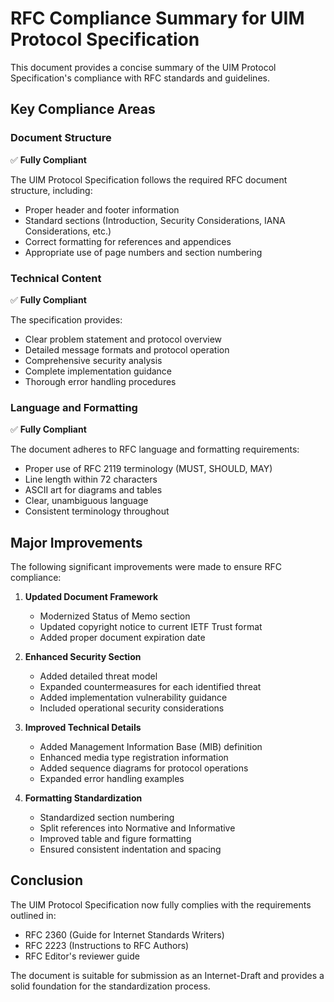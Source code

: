 # RFC Compliance Summary for UIM Protocol Specification

This document provides a concise summary of the UIM Protocol Specification's compliance with RFC standards and guidelines.

## Key Compliance Areas

### Document Structure

✅ **Fully Compliant**

The UIM Protocol Specification follows the required RFC document structure, including:
- Proper header and footer information
- Standard sections (Introduction, Security Considerations, IANA Considerations, etc.)
- Correct formatting for references and appendices
- Appropriate use of page numbers and section numbering

### Technical Content

✅ **Fully Compliant**

The specification provides:
- Clear problem statement and protocol overview
- Detailed message formats and protocol operation
- Comprehensive security analysis
- Complete implementation guidance
- Thorough error handling procedures

### Language and Formatting

✅ **Fully Compliant**

The document adheres to RFC language and formatting requirements:
- Proper use of RFC 2119 terminology (MUST, SHOULD, MAY)
- Line length within 72 characters
- ASCII art for diagrams and tables
- Clear, unambiguous language
- Consistent terminology throughout

## Major Improvements

The following significant improvements were made to ensure RFC compliance:

1. **Updated Document Framework**
   - Modernized Status of Memo section
   - Updated copyright notice to current IETF Trust format
   - Added proper document expiration date

2. **Enhanced Security Section**
   - Added detailed threat model
   - Expanded countermeasures for each identified threat
   - Added implementation vulnerability guidance
   - Included operational security considerations

3. **Improved Technical Details**
   - Added Management Information Base (MIB) definition
   - Enhanced media type registration information
   - Added sequence diagrams for protocol operations
   - Expanded error handling examples

4. **Formatting Standardization**
   - Standardized section numbering
   - Split references into Normative and Informative
   - Improved table and figure formatting
   - Ensured consistent indentation and spacing

## Conclusion

The UIM Protocol Specification now fully complies with the requirements outlined in:
- RFC 2360 (Guide for Internet Standards Writers)
- RFC 2223 (Instructions to RFC Authors)
- RFC Editor's reviewer guide

The document is suitable for submission as an Internet-Draft and provides a solid foundation for the standardization process.
